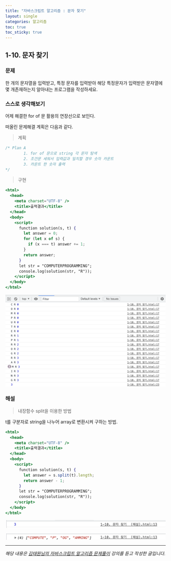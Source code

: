 ```yaml
---
title: "자바스크립트 알고리즘 : 문자 찾기"
layout: single
categories: 알고리즘
toc: true
toc_sticky: true
---
```


## 1-10. 문자 찾기

### 문제

한 개의 문자열을 입력받고, 특정 문자를 입력받아 해당 특정문자가 입력받은 문자열에 몇 개존재하는지 알아내는 프로그램을 작성하세요.

### 스스로 생각해보기

어제 해결한 for of 문 활용의 연장선으로 보인다.

떠올린 문제해결 계획은 다음과 같다.

> 계획

```jsx
/* Plan A
        1. for of 문으로 string 각 문자 탐색
        2. 조건문 세워서 입력값과 일치할 경우 숫자 카운트
        3. 카운트 한 숫자 출력
*/
```

> 구현

```jsx
<html>
  <head>
    <meta charset="UTF-8" />
    <title>출력결과</title>
  </head>
  <body>
    <script>
      function solution(s, t) {
        let answer = 0;
        for (let x of s) {
          if (x === t) answer += 1;
        }
        return answer;
      }
      let str = "COMPUTERPROGRAMMING";
      console.log(solution(str, "R"));
    </script>
  </body>
</html>
```

![1](/assets/images/algorithm/algo10-00001.png)

### 해설

> 내장함수 split을 이용한 방법

t를 구분자로 string을 나누어 array로 변환시켜 구하는 방법.

```jsx
<html>
  <head>
    <meta charset="UTF-8" />
    <title>출력결과</title>
  </head>
  <body>
    <script>
      function solution(s, t) {
        let answer = s.split(t).length;
        return answer - 1;
      }
      let str = "COMPUTERPROGRAMMING";
      console.log(solution(str, "R"));
    </script>
  </body>
</html>
```

![2](/assets/images/algorithm/algo10-00002.png)

![3](/assets/images/algorithm/algo10-00003.png)

---

_해당 내용은 [김태원님의 자바스크립트 알고리즘 문제풀이](https://www.inflearn.com/course/%EC%9E%90%EB%B0%94%EC%8A%A4%ED%81%AC%EB%A6%BD%ED%8A%B8-%EC%95%8C%EA%B3%A0%EB%A6%AC%EC%A6%98-%EB%AC%B8%EC%A0%9C%ED%92%80%EC%9D%B4/dashboard) 강의를 듣고 작성한 글입니다._
